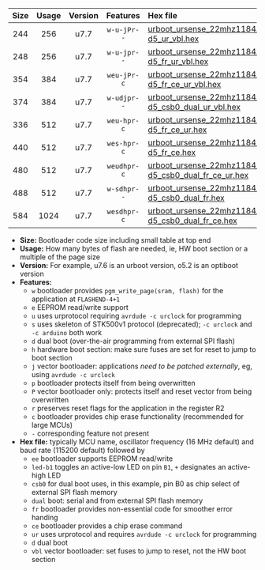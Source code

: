 |Size|Usage|Version|Features|Hex file|
|:-:|:-:|:-:|:-:|:--|
|244|256|u7.7|`w-u-jPr--`|[urboot_ursense_22mhz1184_57600bps_led-d5_ur_vbl.hex](https://raw.githubusercontent.com/stefanrueger/urboot.hex/main/boards/ursense/fcpu_22mhz1184/57600_bps/urboot_ursense_22mhz1184_57600bps_led-d5_ur_vbl.hex)|
|248|256|u7.7|`w-u-jpr--`|[urboot_ursense_22mhz1184_57600bps_led-d5_fr_ur_vbl.hex](https://raw.githubusercontent.com/stefanrueger/urboot.hex/main/boards/ursense/fcpu_22mhz1184/57600_bps/urboot_ursense_22mhz1184_57600bps_led-d5_fr_ur_vbl.hex)|
|354|384|u7.7|`weu-jPr-c`|[urboot_ursense_22mhz1184_57600bps_ee_led-d5_fr_ce_ur_vbl.hex](https://raw.githubusercontent.com/stefanrueger/urboot.hex/main/boards/ursense/fcpu_22mhz1184/57600_bps/urboot_ursense_22mhz1184_57600bps_ee_led-d5_fr_ce_ur_vbl.hex)|
|374|384|u7.7|`w-udjpr--`|[urboot_ursense_22mhz1184_57600bps_led-d5_csb0_dual_ur_vbl.hex](https://raw.githubusercontent.com/stefanrueger/urboot.hex/main/boards/ursense/fcpu_22mhz1184/57600_bps/urboot_ursense_22mhz1184_57600bps_led-d5_csb0_dual_ur_vbl.hex)|
|336|512|u7.7|`weu-hpr-c`|[urboot_ursense_22mhz1184_57600bps_ee_led-d5_fr_ce_ur.hex](https://raw.githubusercontent.com/stefanrueger/urboot.hex/main/boards/ursense/fcpu_22mhz1184/57600_bps/urboot_ursense_22mhz1184_57600bps_ee_led-d5_fr_ce_ur.hex)|
|440|512|u7.7|`wes-hpr-c`|[urboot_ursense_22mhz1184_57600bps_ee_led-d5_fr_ce.hex](https://raw.githubusercontent.com/stefanrueger/urboot.hex/main/boards/ursense/fcpu_22mhz1184/57600_bps/urboot_ursense_22mhz1184_57600bps_ee_led-d5_fr_ce.hex)|
|480|512|u7.7|`weudhpr-c`|[urboot_ursense_22mhz1184_57600bps_ee_led-d5_csb0_dual_fr_ce_ur.hex](https://raw.githubusercontent.com/stefanrueger/urboot.hex/main/boards/ursense/fcpu_22mhz1184/57600_bps/urboot_ursense_22mhz1184_57600bps_ee_led-d5_csb0_dual_fr_ce_ur.hex)|
|488|512|u7.7|`w-sdhpr--`|[urboot_ursense_22mhz1184_57600bps_led-d5_csb0_dual_fr.hex](https://raw.githubusercontent.com/stefanrueger/urboot.hex/main/boards/ursense/fcpu_22mhz1184/57600_bps/urboot_ursense_22mhz1184_57600bps_led-d5_csb0_dual_fr.hex)|
|584|1024|u7.7|`wesdhpr-c`|[urboot_ursense_22mhz1184_57600bps_ee_led-d5_csb0_dual_fr_ce.hex](https://raw.githubusercontent.com/stefanrueger/urboot.hex/main/boards/ursense/fcpu_22mhz1184/57600_bps/urboot_ursense_22mhz1184_57600bps_ee_led-d5_csb0_dual_fr_ce.hex)|

- **Size:** Bootloader code size including small table at top end
- **Usage:** How many bytes of flash are needed, ie, HW boot section or a multiple of the page size
- **Version:** For example, u7.6 is an urboot version, o5.2 is an optiboot version
- **Features:**
  + `w` bootloader provides `pgm_write_page(sram, flash)` for the application at `FLASHEND-4+1`
  + `e` EEPROM read/write support
  + `u` uses urprotocol requiring `avrdude -c urclock` for programming
  + `s` uses skeleton of STK500v1 protocol (deprecated); `-c urclock` and `-c arduino` both work
  + `d` dual boot (over-the-air programming from external SPI flash)
  + `h` hardware boot section: make sure fuses are set for reset to jump to boot section
  + `j` vector bootloader: applications *need to be patched externally*, eg, using `avrdude -c urclock`
  + `p` bootloader protects itself from being overwritten
  + `P` vector bootloader only: protects itself and reset vector from being overwritten
  + `r` preserves reset flags for the application in the register R2
  + `c` bootloader provides chip erase functionality (recommended for large MCUs)
  + `-` corresponding feature not present
- **Hex file:** typically MCU name, oscillator frequency (16 MHz default) and baud rate (115200 default) followed by
  + `ee` bootloader supports EEPROM read/write
  + `led-b1` toggles an active-low LED on pin `B1`, `+` designates an active-high LED
  + `csb0` for dual boot uses, in this example, pin B0 as chip select of external SPI flash memory
  + `dual` boot: serial and from external SPI flash memory
  + `fr` bootloader provides non-essential code for smoother error handing
  + `ce` bootloader provides a chip erase command
  + `ur` uses urprotocol and requires `avrdude -c urclock` for programming
  + `d` dual boot
  + `vbl` vector bootloader: set fuses to jump to reset, not the HW boot section
